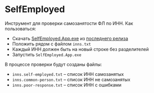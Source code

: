 # SelfEmployed

Инструмент для проверки самозанятости ФЛ по ИНН. Как пользоваться:
- Скачать [SelfEmployed.App.exe]([url](https://github.com/a-zhelonkin/SelfEmployed/releases/latest/download/SelfEmployed.App.exe)) из [последнего релиза]([url](https://github.com/a-zhelonkin/SelfEmployed/releases/latest))
- Положить рядом с файлом `inns.txt`
- Каждый ИНН должен быть на новый строке без разделителей
- Запустить `SelfEmployed.App.exe`

В процессе проверки будут созданы файлы:
- `inns.self-employed.txt` – список ИНН самозанятых
- `inns.common-person.txt` – список ИНН не самозанятых
- `inns.poor-response.txt` – список ИНН с ошибками
